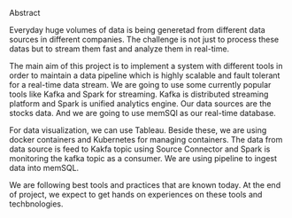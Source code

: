 Abstract

Everyday huge volumes of data is being generetad from different data sources in different companies. The challenge is not just to process these datas but to stream them fast and analyze them in real-time.

The main aim of this project is to implement a system with different tools in order to maintain a data pipeline which is highly scalable and fault tolerant for a real-time data stream. We are going to use some currently popular tools like Kafka and Spark for streaming. Kafka is distributed streaming platform and Spark is unified analytics engine. Our data sources are the stocks data. And we are going to use memSQl as our real-time database. 

For data visualization, we can use Tableau. Beside these, we are using docker containers and Kubernetes for managing containers. The data from data source is feed to Kakfa topic using Source Connector and Spark is monitoring the kafka topic as a consumer. We are using pipeline to ingest data into memSQL.

We are following best tools and practices that are known today. At the end of project, we expect to get hands on experiences on these tools and techbnologies.









